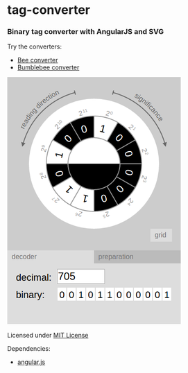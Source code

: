 tag-converter
=============

### Binary tag converter with AngularJS and SVG ###

Try the converters:
* [Bee converter](http://daign.github.io/tag-converter/bee_v1)
* [Bumblebee converter](http://daign.github.io/tag-converter/bumblebee)

![screenshot](./screenshot.png)

Licensed under [MIT License](https://github.com/daign/tag-converter/blob/master/LICENSE)

Dependencies:
* [angular.js](https://github.com/angular/angular.js)
